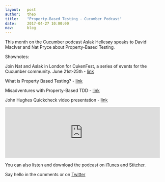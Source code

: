 ```yaml
---
layout:   post
author:   theo
title:    "Property-Based Testing - Cucumber Podcast"
date:     2017-04-27 10:00:00
nav:      blog
---
```

This month on the Cucumber podcast Aslak Hellesøy speaks to David MacIver and Nat Pryce about Property-Based Testing. 

Shownotes:

Join Nat and Aslak in London for CukenFest, a series of events for the Cucumber community. June 21st-25th - [link](https://content.cucumber.io/cukenfest-2017)

What is Property Based Testing? - [link](http://hypothesis.works/articles/what-is-property-based-testing/)

Misadventures with Property-Based TDD - [link](http://natpryce.com/articles/000800.html)

John Hughes Quickcheck video presentation - [link](https://www.youtube.com/watch?v=zi0rHwfiX1Q)

<iframe width="100%" height="166" scrolling="no" frameborder="no" src="https://w.soundcloud.com/player/?url=https%3A//api.soundcloud.com/tracks/319713632&amp;color=ff5500&amp;auto_play=false&amp;hide_related=false&amp;show_comments=true&amp;show_user=true&amp;show_reposts=false"></iframe>

You can also listen and download the podcast on [iTunes](https://itunes.apple.com/gb/podcast/cucumber-podcast-rss/id1078896635) and [Stitcher](http://www.stitcher.com/s?fid=81999&refid=stpr). 

Say hello in the comments or on [Twitter](https://twitter.com/cucumberbdd)
